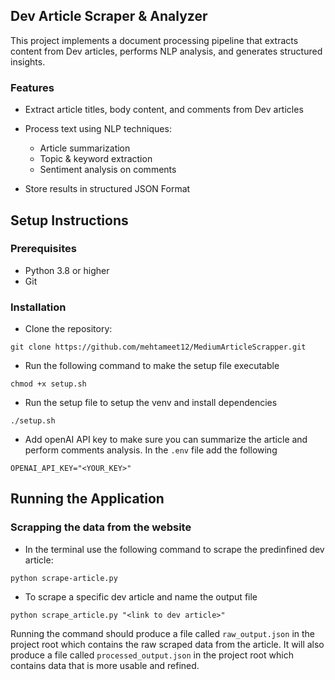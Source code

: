 ## Dev Article Scraper & Analyzer

This project implements a document processing pipeline that extracts content from Dev articles, performs NLP analysis, and generates structured insights.

### Features

- Extract article titles, body content, and comments from Dev articles
- Process text using NLP techniques:

  - Article summarization
  - Topic & keyword extraction
  - Sentiment analysis on comments

- Store results in structured JSON Format

## Setup Instructions

### Prerequisites

- Python 3.8 or higher
- Git

### Installation

- Clone the repository:

```
git clone https://github.com/mehtameet12/MediumArticleScrapper.git
```

- Run the following command to make the setup file executable

```
chmod +x setup.sh
```

- Run the setup file to setup the venv and install dependencies

```
./setup.sh
```

- Add openAI API key to make sure you can summarize the article and perform comments analysis. In the `.env` file add the following

```
OPENAI_API_KEY="<YOUR_KEY>"
```

## Running the Application

### Scrapping the data from the website

- In the terminal use the following command to scrape the predinfined dev article:

```
python scrape-article.py
```

- To scrape a specific dev article and name the output file

```
python scrape_article.py "<link to dev article>"
```

Running the command should produce a file called `raw_output.json` in the project root which contains the raw scraped data from the article.
It will also produce a file called `processed_output.json` in the project root which contains data that is more usable and refined.
